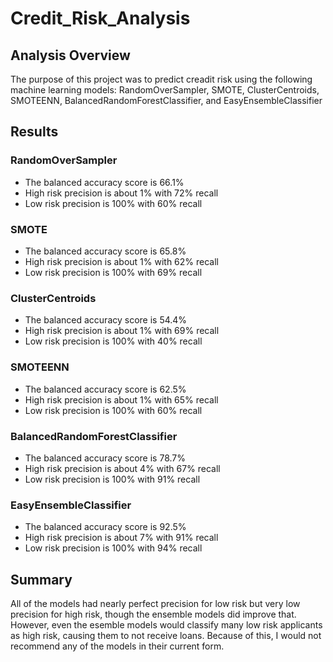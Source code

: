 # Credit_Risk_Analysis

## Analysis Overview
The purpose of this project was to predict creadit risk using the following machine learning models: RandomOverSampler, SMOTE, ClusterCentroids, SMOTEENN, BalancedRandomForestClassifier, and EasyEnsembleClassifier

## Results

### RandomOverSampler
- The balanced accuracy score is 66.1%
- High risk precision is about 1% with 72% recall
- Low risk precision is 100% with 60% recall

### SMOTE
- The balanced accuracy score is 65.8%
- High risk precision is about 1% with 62% recall
- Low risk precision is 100% with 69% recall

### ClusterCentroids
- The balanced accuracy score is 54.4%
- High risk precision is about 1% with 69% recall
- Low risk precision is 100% with 40% recall

### SMOTEENN
- The balanced accuracy score is 62.5%
- High risk precision is about 1% with 65% recall
- Low risk precision is 100% with 60% recall

### BalancedRandomForestClassifier
- The balanced accuracy score is 78.7%
- High risk precision is about 4% with 67% recall
- Low risk precision is 100% with 91% recall

### EasyEnsembleClassifier
- The balanced accuracy score is 92.5%
- High risk precision is about 7% with 91% recall
- Low risk precision is 100% with 94% recall

## Summary
All of the models had nearly perfect precision for low risk but very low precision for high risk, though the ensemble models did improve that. However, even the esemble models would classify many low risk applicants as high risk, causing them to not receive loans. Because of this, I would not recommend any of the models in their current form.